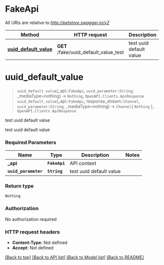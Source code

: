 # FakeApi

All URIs are relative to *http://petstore.swagger.io/v2*

Method | HTTP request | Description
------------- | ------------- | -------------
[**uuid_default_value**](FakeApi.md#uuid_default_value) | **GET** /fake/uuid_default_value_test | test uuid default value


# **uuid_default_value**
> `uuid_default_value`(_api::`FakeApi`, `uuid_parameter`::`String`; _mediaType=nothing) -> `Nothing`, `OpenAPI.Clients.ApiResponse` <br/>
> `uuid_default_value`(_api::`FakeApi`, response_stream::`Channel`, `uuid_parameter`::`String`; _mediaType=nothing) -> `Channel`{ `Nothing` }, `OpenAPI.Clients.ApiResponse`

test uuid default value

test uuid default value

### Required Parameters

Name | Type | Description  | Notes
------------- | ------------- | ------------- | -------------
 **_api** | **`FakeApi`** | API context | 
**`uuid_parameter`** | **`String`** | test uuid default value |

### Return type

`Nothing`

### Authorization

No authorization required

### HTTP request headers

 - **Content-Type**: Not defined
 - **Accept**: Not defined

[[Back to top]](#) [[Back to API list]](../README.md#api-endpoints) [[Back to Model list]](../README.md#models) [[Back to README]](../README.md)

